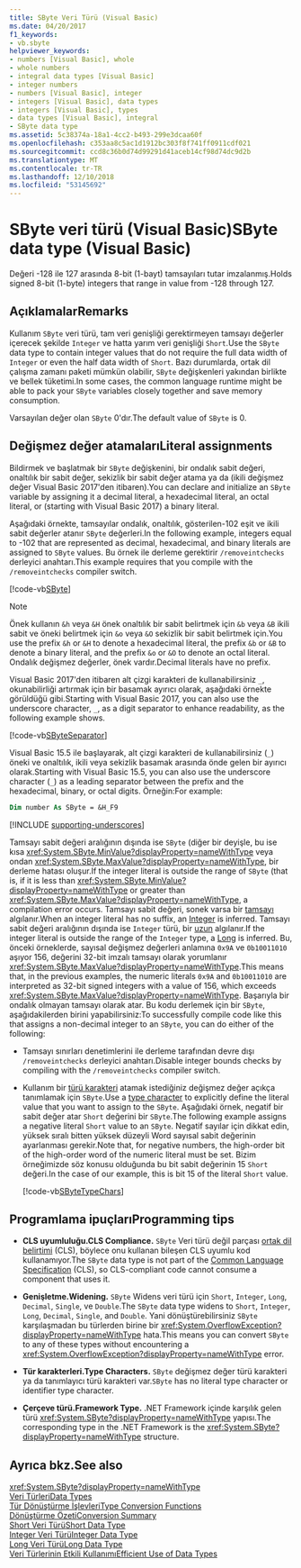 ```yaml
---
title: SByte Veri Türü (Visual Basic)
ms.date: 04/20/2017
f1_keywords:
- vb.sbyte
helpviewer_keywords:
- numbers [Visual Basic], whole
- whole numbers
- integral data types [Visual Basic]
- integer numbers
- numbers [Visual Basic], integer
- integers [Visual Basic], data types
- integers [Visual Basic], types
- data types [Visual Basic], integral
- SByte data type
ms.assetid: 5c38374a-18a1-4cc2-b493-299e3dcaa60f
ms.openlocfilehash: c353aa8c5ac1d1912bc303f8f741ff0911cdf021
ms.sourcegitcommit: ccd8c36b0d74d99291d41aceb14cf98d74dc9d2b
ms.translationtype: MT
ms.contentlocale: tr-TR
ms.lasthandoff: 12/10/2018
ms.locfileid: "53145692"
---
```

# <a name="sbyte-data-type-visual-basic"></a><span data-ttu-id="eaf1b-102">SByte veri türü (Visual Basic)</span><span class="sxs-lookup"><span data-stu-id="eaf1b-102">SByte data type (Visual Basic)</span></span>

<span data-ttu-id="eaf1b-103">Değeri -128 ile 127 arasında 8-bit (1-bayt) tamsayıları tutar imzalanmış.</span><span class="sxs-lookup"><span data-stu-id="eaf1b-103">Holds signed 8-bit (1-byte) integers that range in value from -128 through 127.</span></span>  
  
## <a name="remarks"></a><span data-ttu-id="eaf1b-104">Açıklamalar</span><span class="sxs-lookup"><span data-stu-id="eaf1b-104">Remarks</span></span>

<span data-ttu-id="eaf1b-105">Kullanım `SByte` veri türü, tam veri genişliği gerektirmeyen tamsayı değerler içerecek şekilde `Integer` ve hatta yarım veri genişliği `Short`.</span><span class="sxs-lookup"><span data-stu-id="eaf1b-105">Use the `SByte` data type to contain integer values that do not require the full data width of `Integer` or even the half data width of `Short`.</span></span> <span data-ttu-id="eaf1b-106">Bazı durumlarda, ortak dil çalışma zamanı paketi mümkün olabilir, `SByte` değişkenleri yakından birlikte ve bellek tüketimi.</span><span class="sxs-lookup"><span data-stu-id="eaf1b-106">In some cases, the common language runtime might be able to pack your `SByte` variables closely together and save memory consumption.</span></span>

<span data-ttu-id="eaf1b-107">Varsayılan değer olan `SByte` 0'dır.</span><span class="sxs-lookup"><span data-stu-id="eaf1b-107">The default value of `SByte` is 0.</span></span>

## <a name="literal-assignments"></a><span data-ttu-id="eaf1b-108">Değişmez değer atamaları</span><span class="sxs-lookup"><span data-stu-id="eaf1b-108">Literal assignments</span></span>
  
<span data-ttu-id="eaf1b-109">Bildirmek ve başlatmak bir `SByte` değişkenini, bir ondalık sabit değeri, onaltılık bir sabit değer, sekizlik bir sabit değer atama ya da (ikili değişmez değer Visual Basic 2017'den itibaren).</span><span class="sxs-lookup"><span data-stu-id="eaf1b-109">You can declare and initialize an `SByte` variable by assigning it a decimal literal, a hexadecimal literal, an octal literal, or (starting with Visual Basic 2017) a binary literal.</span></span>

<span data-ttu-id="eaf1b-110">Aşağıdaki örnekte, tamsayılar ondalık, onaltılık, gösterilen-102 eşit ve ikili sabit değerler atanır `SByte` değerleri.</span><span class="sxs-lookup"><span data-stu-id="eaf1b-110">In the following example, integers equal to -102 that are represented as decimal, hexadecimal, and binary literals are assigned to `SByte` values.</span></span> <span data-ttu-id="eaf1b-111">Bu örnek ile derleme gerektirir `/removeintchecks` derleyici anahtarı.</span><span class="sxs-lookup"><span data-stu-id="eaf1b-111">This example requires that you compile with the `/removeintchecks` compiler switch.</span></span>

[!code-vb[SByte](../../../../samples/snippets/visualbasic/language-reference/data-types/numeric-literals.vb#SByte)]  

> [!NOTE] 
> <span data-ttu-id="eaf1b-112">Önek kullanın `&h` veya `&H` önek onaltılık bir sabit belirtmek için `&b` veya `&B` ikili sabit ve öneki belirtmek için `&o` veya `&O` sekizlik bir sabit belirtmek için.</span><span class="sxs-lookup"><span data-stu-id="eaf1b-112">You use the prefix `&h` or `&H` to denote a hexadecimal literal, the prefix `&b` or `&B` to denote a binary literal, and the prefix `&o` or `&O` to denote an octal literal.</span></span> <span data-ttu-id="eaf1b-113">Ondalık değişmez değerler, önek vardır.</span><span class="sxs-lookup"><span data-stu-id="eaf1b-113">Decimal literals have no prefix.</span></span>

<span data-ttu-id="eaf1b-114">Visual Basic 2017'den itibaren alt çizgi karakteri de kullanabilirsiniz `_`, okunabilirliği artırmak için bir basamak ayırıcı olarak, aşağıdaki örnekte görüldüğü gibi.</span><span class="sxs-lookup"><span data-stu-id="eaf1b-114">Starting with Visual Basic 2017, you can also use the underscore character, `_`, as a digit separator to enhance readability, as the following example shows.</span></span>

[!code-vb[SByteSeparator](../../../../samples/snippets/visualbasic/language-reference/data-types/numeric-literals.vb#SByteS)]  

<span data-ttu-id="eaf1b-115">Visual Basic 15.5 ile başlayarak, alt çizgi karakteri de kullanabilirsiniz (`_`) öneki ve onaltılık, ikili veya sekizlik basamak arasında önde gelen bir ayırıcı olarak.</span><span class="sxs-lookup"><span data-stu-id="eaf1b-115">Starting with Visual Basic 15.5, you can also use the underscore character (`_`) as a leading separator between the prefix and the hexadecimal, binary, or octal digits.</span></span> <span data-ttu-id="eaf1b-116">Örneğin:</span><span class="sxs-lookup"><span data-stu-id="eaf1b-116">For example:</span></span>

```vb
Dim number As SByte = &H_F9
```

[!INCLUDE [supporting-underscores](../../../../includes/vb-separator-langversion.md)]

<span data-ttu-id="eaf1b-117">Tamsayı sabit değeri aralığının dışında ise `SByte` (diğer bir deyişle, bu ise kısa <xref:System.SByte.MinValue?displayProperty=nameWithType> veya ondan <xref:System.SByte.MaxValue?displayProperty=nameWithType>, bir derleme hatası oluşur.</span><span class="sxs-lookup"><span data-stu-id="eaf1b-117">If the integer literal is outside the range of `SByte` (that is, if it is less than <xref:System.SByte.MinValue?displayProperty=nameWithType> or greater than <xref:System.SByte.MaxValue?displayProperty=nameWithType>, a compilation error occurs.</span></span> <span data-ttu-id="eaf1b-118">Tamsayı sabit değeri, sonek varsa bir [tamsayı](integer-data-type.md) algılanır.</span><span class="sxs-lookup"><span data-stu-id="eaf1b-118">When an integer literal has no suffix, an [Integer](integer-data-type.md) is inferred.</span></span> <span data-ttu-id="eaf1b-119">Tamsayı sabit değeri aralığının dışında ise `Integer` türü, bir [uzun](long-data-type.md) algılanır.</span><span class="sxs-lookup"><span data-stu-id="eaf1b-119">If the integer literal is outside the range of the `Integer` type, a [Long](long-data-type.md) is inferred.</span></span> <span data-ttu-id="eaf1b-120">Bu, önceki örneklerde, sayısal değişmez değerleri anlamına `0x9A` ve `0b10011010` aşıyor 156, değerini 32-bit imzalı tamsayı olarak yorumlanır <xref:System.SByte.MaxValue?displayProperty=nameWithType>.</span><span class="sxs-lookup"><span data-stu-id="eaf1b-120">This means that, in the previous examples, the numeric literals `0x9A` and `0b10011010` are interpreted as 32-bit signed integers with a value of 156, which exceeds <xref:System.SByte.MaxValue?displayProperty=nameWithType>.</span></span> <span data-ttu-id="eaf1b-121">Başarıyla bir ondalık olmayan tamsayı olarak atar. Bu kodu derlemek için bir `SByte`, aşağıdakilerden birini yapabilirsiniz:</span><span class="sxs-lookup"><span data-stu-id="eaf1b-121">To successfully compile code like this that assigns a non-decimal integer to an `SByte`, you can do either of the following:</span></span>

- <span data-ttu-id="eaf1b-122">Tamsayı sınırları denetimlerini ile derleme tarafından devre dışı `/removeintchecks` derleyici anahtarı.</span><span class="sxs-lookup"><span data-stu-id="eaf1b-122">Disable integer bounds checks by compiling with the `/removeintchecks` compiler switch.</span></span>

- <span data-ttu-id="eaf1b-123">Kullanım bir [türü karakteri](../../programming-guide/language-features/data-types/type-characters.md) atamak istediğiniz değişmez değer açıkça tanımlamak için `SByte`.</span><span class="sxs-lookup"><span data-stu-id="eaf1b-123">Use a [type character](../../programming-guide/language-features/data-types/type-characters.md) to explicitly define the literal value that you want to assign to the `SByte`.</span></span> <span data-ttu-id="eaf1b-124">Aşağıdaki örnek, negatif bir sabit değer atar `Short` değerini bir `SByte`.</span><span class="sxs-lookup"><span data-stu-id="eaf1b-124">The following example assigns a negative literal `Short` value to an `SByte`.</span></span> <span data-ttu-id="eaf1b-125">Negatif sayılar için dikkat edin, yüksek sıralı bitten yüksek düzeyli Word sayısal sabit değerinin ayarlanması gerekir.</span><span class="sxs-lookup"><span data-stu-id="eaf1b-125">Note that, for negative numbers, the high-order bit of the high-order word of the numeric literal must be set.</span></span> <span data-ttu-id="eaf1b-126">Bizim örneğimizde söz konusu olduğunda bu bit sabit değerinin 15 `Short` değeri.</span><span class="sxs-lookup"><span data-stu-id="eaf1b-126">In the case of our example, this is bit 15 of the literal `Short` value.</span></span>

   [!code-vb[SByteTypeChars](../../../../samples/snippets/visualbasic/language-reference/data-types/sbyte-assignment.vb#1)]

## <a name="programming-tips"></a><span data-ttu-id="eaf1b-127">Programlama ipuçları</span><span class="sxs-lookup"><span data-stu-id="eaf1b-127">Programming tips</span></span>
  
-   <span data-ttu-id="eaf1b-128">**CLS uyumluluğu.**</span><span class="sxs-lookup"><span data-stu-id="eaf1b-128">**CLS Compliance.**</span></span> <span data-ttu-id="eaf1b-129">`SByte` Veri türü değil parçası [ortak dil belirtimi](http://www.ecma-international.org/publications/standards/Ecma-335.htm) (CLS), böylece onu kullanan bileşen CLS uyumlu kod kullanamıyor.</span><span class="sxs-lookup"><span data-stu-id="eaf1b-129">The `SByte` data type is not part of the [Common Language Specification](http://www.ecma-international.org/publications/standards/Ecma-335.htm) (CLS), so CLS-compliant code cannot consume a component that uses it.</span></span>

-   <span data-ttu-id="eaf1b-130">**Genişletme.**</span><span class="sxs-lookup"><span data-stu-id="eaf1b-130">**Widening.**</span></span> <span data-ttu-id="eaf1b-131">`SByte` Widens veri türü için `Short`, `Integer`, `Long`, `Decimal`, `Single`, ve `Double`.</span><span class="sxs-lookup"><span data-stu-id="eaf1b-131">The `SByte` data type widens to `Short`, `Integer`, `Long`, `Decimal`, `Single`, and `Double`.</span></span> <span data-ttu-id="eaf1b-132">Yani dönüştürebilirsiniz `SByte` karşılaşmadan bu türlerden birine bir <xref:System.OverflowException?displayProperty=nameWithType> hata.</span><span class="sxs-lookup"><span data-stu-id="eaf1b-132">This means you can convert `SByte` to any of these types without encountering a <xref:System.OverflowException?displayProperty=nameWithType> error.</span></span>
  
-   <span data-ttu-id="eaf1b-133">**Tür karakterleri.**</span><span class="sxs-lookup"><span data-stu-id="eaf1b-133">**Type Characters.**</span></span> <span data-ttu-id="eaf1b-134">`SByte` değişmez değer türü karakteri ya da tanımlayıcı türü karakteri var.</span><span class="sxs-lookup"><span data-stu-id="eaf1b-134">`SByte` has no literal type character or identifier type character.</span></span>  
  
-   <span data-ttu-id="eaf1b-135">**Çerçeve türü.**</span><span class="sxs-lookup"><span data-stu-id="eaf1b-135">**Framework Type.**</span></span> <span data-ttu-id="eaf1b-136">.NET Framework içinde karşılık gelen türü <xref:System.SByte?displayProperty=nameWithType> yapısı.</span><span class="sxs-lookup"><span data-stu-id="eaf1b-136">The corresponding type in the .NET Framework is the <xref:System.SByte?displayProperty=nameWithType> structure.</span></span>
  
## <a name="see-also"></a><span data-ttu-id="eaf1b-137">Ayrıca bkz.</span><span class="sxs-lookup"><span data-stu-id="eaf1b-137">See also</span></span>

 <xref:System.SByte?displayProperty=nameWithType>  
 [<span data-ttu-id="eaf1b-138">Veri Türleri</span><span class="sxs-lookup"><span data-stu-id="eaf1b-138">Data Types</span></span>](../../../visual-basic/language-reference/data-types/index.md)  
 [<span data-ttu-id="eaf1b-139">Tür Dönüştürme İşlevleri</span><span class="sxs-lookup"><span data-stu-id="eaf1b-139">Type Conversion Functions</span></span>](../../../visual-basic/language-reference/functions/type-conversion-functions.md)  
 [<span data-ttu-id="eaf1b-140">Dönüştürme Özeti</span><span class="sxs-lookup"><span data-stu-id="eaf1b-140">Conversion Summary</span></span>](../../../visual-basic/language-reference/keywords/conversion-summary.md)  
 [<span data-ttu-id="eaf1b-141">Short Veri Türü</span><span class="sxs-lookup"><span data-stu-id="eaf1b-141">Short Data Type</span></span>](../../../visual-basic/language-reference/data-types/short-data-type.md)  
 [<span data-ttu-id="eaf1b-142">Integer Veri Türü</span><span class="sxs-lookup"><span data-stu-id="eaf1b-142">Integer Data Type</span></span>](../../../visual-basic/language-reference/data-types/integer-data-type.md)  
 [<span data-ttu-id="eaf1b-143">Long Veri Türü</span><span class="sxs-lookup"><span data-stu-id="eaf1b-143">Long Data Type</span></span>](../../../visual-basic/language-reference/data-types/long-data-type.md)  
 [<span data-ttu-id="eaf1b-144">Veri Türlerinin Etkili Kullanımı</span><span class="sxs-lookup"><span data-stu-id="eaf1b-144">Efficient Use of Data Types</span></span>](../../../visual-basic/programming-guide/language-features/data-types/efficient-use-of-data-types.md)
